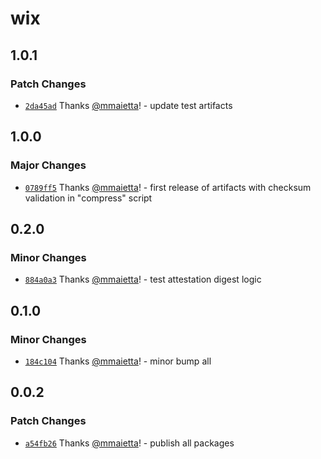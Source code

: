 # wix

## 1.0.1

### Patch Changes

- [`2da45ad`](https://github.com/electron-userland/electron-builder-binaries/commit/2da45ade4b9d856620adff227dcfce48f2e5da09) Thanks [@mmaietta](https://github.com/mmaietta)! - update test artifacts

## 1.0.0

### Major Changes

- [`0789ff5`](https://github.com/electron-userland/electron-builder-binaries/commit/0789ff5fc0fddba7207935cc71459b4a697d28df) Thanks [@mmaietta](https://github.com/mmaietta)! - first release of artifacts with checksum validation in "compress" script

## 0.2.0

### Minor Changes

- [`884a0a3`](https://github.com/electron-userland/electron-builder-binaries/commit/884a0a34dad37691e2f4c751720ebe74f4be919c) Thanks [@mmaietta](https://github.com/mmaietta)! - test attestation digest logic

## 0.1.0

### Minor Changes

- [`184c104`](https://github.com/electron-userland/electron-builder-binaries/commit/184c1042da36468d3b320dad1cdc2dfe3f3057b5) Thanks [@mmaietta](https://github.com/mmaietta)! - minor bump all

## 0.0.2

### Patch Changes

- [`a54fb26`](https://github.com/electron-userland/electron-builder-binaries/commit/a54fb267a8d3347c7970910b95d89183ac0dba90) Thanks [@mmaietta](https://github.com/mmaietta)! - publish all packages
